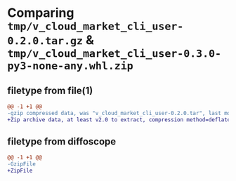 # Comparing `tmp/v_cloud_market_cli_user-0.2.0.tar.gz` & `tmp/v_cloud_market_cli_user-0.3.0-py3-none-any.whl.zip`

## filetype from file(1)

```diff
@@ -1 +1 @@
-gzip compressed data, was "v_cloud_market_cli_user-0.2.0.tar", last modified: Fri Feb 17 09:13:43 2023, max compression
+Zip archive data, at least v2.0 to extract, compression method=deflate
```

## filetype from diffoscope

```diff
@@ -1 +1 @@
-GzipFile
+ZipFile
```

